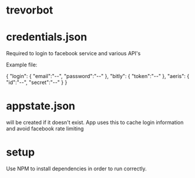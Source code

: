 # trevorbot

# credentials.json
Required to login to facebook service and various API's

Example file: 

{
    "login":
    {
        "email":"--",
        "password":"--"
    },
    "bitly":
    {
        "token":"--"
    },
    "aeris":
    {
        "id":"--",
        "secret":"--"
    }
}

# appstate.json

will be created if it doesn't exist. App uses this to cache login information and avoid facebook rate limiting

# setup
Use NPM to install dependencies in order to run correctly.
